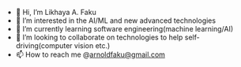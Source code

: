 - 👋 Hi, I’m Likhaya A. Faku
- 👀 I’m interested in the AI/ML and new advanced technologies
- 🌱 I’m currently learning software engineering(machine learning/AI)
- 💞️ I’m looking to collaborate on technologies to help self-driving(computer vision etc.)
- 📫 How to reach me @arnoldfaku@gmail.com

<!---
Tariq21784/Tariq21784 is a ✨ special ✨ repository because its `README.md` (this file) appears on your GitHub profile.
You can click the Preview link to take a look at your changes.
--->

